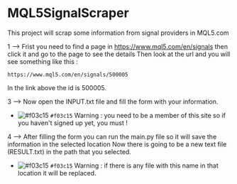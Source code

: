 # MQL5SignalScraper

This project will scrap some information from signal providers in MQL5.com

1 --> Frist you need to find a page in https://www.mql5.com/en/signals then click it and go to the page to see the details 
Then look at the url and you will see something like this :

    https://www.mql5.com/en/signals/500005

In the link above the id is 500005.

3 --> Now open the INPUT.txt file and fill the form with your information.

- ![#f03c15](https://placehold.it/15/f03c15/000000?text=+) `#f03c15` Warning : you need to be a member of this site so if you haven't signed up yet, you must !

4 --> After filling the form you can run the main.py file so it will save the information in the selected location
Now there is going to be a new text file (RESULT.txt) in the path that you selected.

- ![#f03c15](https://placehold.it/15/f03c15/000000?text=+) `#f03c15` Warning : if there is any file with this name in that location it will be replaced.
